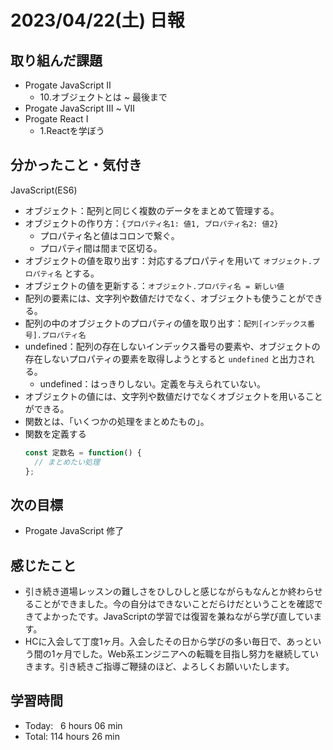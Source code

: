 # 2023/04/22(土) 日報
## 取り組んだ課題
- Progate JavaScript Ⅱ
  - 10.オブジェクトとは ~ 最後まで
- Progate JavaScript Ⅲ ~ Ⅶ
- Progate React Ⅰ
  - 1.Reactを学ぼう

## 分かったこと・気付き
JavaScript(ES6)
- オブジェクト：配列と同じく複数のデータをまとめて管理する。
- オブジェクトの作り方：`{プロパティ名1: 値1, プロパティ名2: 値2}`
  - プロパティ名と値はコロンで繋ぐ。
  - プロパティ間は間まで区切る。
- オブジェクトの値を取り出す：対応するプロパティを用いて `オブジェクト.プロパティ名` とする。
- オブジェクトの値を更新する：`オブジェクト.プロパティ名 = 新しい値`
- 配列の要素には、文字列や数値だけでなく、オブジェクトも使うことができる。
- 配列の中のオブジェクトのプロパティの値を取り出す：`配列[インデックス番号].プロパティ名`
- undefined：配列の存在しないインデックス番号の要素や、オブジェクトの存在しないプロパティの要素を取得しようとすると `undefined` と出力される。
  - undefined：はっきりしない。定義を与えられていない。
- オブジェクトの値には、文字列や数値だけでなくオブジェクトを用いることができる。
- 関数とは、「いくつかの処理をまとめたもの」。
- 関数を定義する
    ``` JavaScript
    const 定数名 = function() {
      // まとめたい処理
    };
    ```

## 次の目標
- Progate JavaScript 修了

## 感じたこと
- 引き続き道場レッスンの難しさをひしひしと感じながらもなんとか終わらせることができました。今の自分はできないことだらけだということを確認できてよかったです。JavaScriptの学習では復習を兼ねながら学び直しています。
- HCに入会して丁度1ヶ月。入会したその日から学びの多い毎日で、あっという間の1ヶ月でした。Web系エンジニアへの転職を目指し努力を継続していきます。引き続きご指導ご鞭撻のほど、よろしくお願いいたします。

## 学習時間
- Today:&nbsp;&nbsp;&nbsp;6 hours 06 min
- Total: 114 hours 26 min
